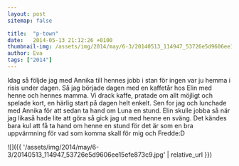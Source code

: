 ```yaml
---
layout: post
sitemap: false

title:  "p-town"
date:   2014-05-13 21:12:26 +0100
thumbnail-img: /assets/img/2014/may/6-3/20140513_114947_53726e5d9606ee15efe873c9.jpg
author: Eva
tags: ["2014"]
---
```


Idag så följde jag med Annika till hennes jobb i stan för ingen var ju hemma i risis under dagen. Så jag började dagen med en kaffetår hos Elin med henne och hennes mamma. Vi drack kaffe, pratade om allt möjligt och spelade kort, en härlig start på dagen helt enkelt. Sen for jag och lunchade med Annika för att sedan ta hand om Luna en stund. Elin skulle jobba så när jag likaså hade lite att göra så gick jag ut med henne en sväng. Det kändes bara kul att få ta hand om henne en stund för det är som en bra uppvärmning för vad som komma skall för mig och Fredde:D

![]({{ '/assets/img/2014/may/6-3/20140513_114947_53726e5d9606ee15efe873c9.jpg'  | relative_url }})

